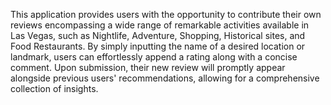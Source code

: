 This application provides users with the opportunity to contribute their own reviews encompassing a wide range of remarkable activities available in Las Vegas, such as Nightlife, Adventure, Shopping, Historical sites, and Food Restaurants. By simply inputting the name of a desired location or landmark, users can effortlessly append a rating along with a concise comment. Upon submission, their new review will promptly appear alongside previous users' recommendations, allowing for a comprehensive collection of insights.